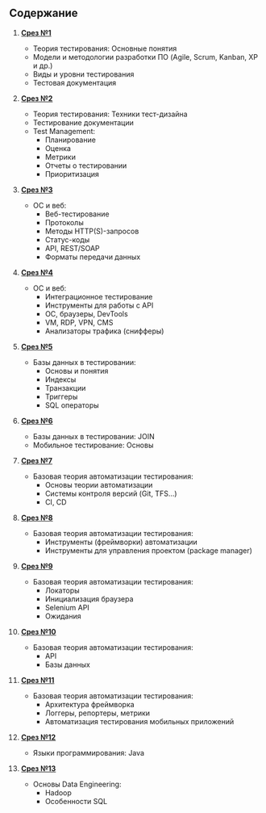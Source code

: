 ## Содержание     

1. **[Срез №1](001.md)**  
   - Теория тестирования: Основные понятия  
   - Модели и методологии разработки ПО (Agile, Scrum, Kanban, XP и др.)  
   - Виды и уровни тестирования  
   - Тестовая документация  

2. **[Срез №2](002.md)**  
   - Теория тестирования: Техники тест-дизайна  
   - Тестирование документации  
   - Test Management:  
     - Планирование  
     - Оценка  
     - Метрики  
     - Отчеты о тестировании  
     - Приоритизация  

3. **[Срез №3](003.md)**  
   - ОС и веб:  
     - Веб-тестирование  
     - Протоколы  
     - Методы HTTP(S)-запросов  
     - Статус-коды  
     - API, REST/SOAP  
     - Форматы передачи данных  

4. **[Срез №4](004.md)**  
   - ОС и веб:  
     - Интеграционное тестирование  
     - Инструменты для работы с API  
     - ОС, браузеры, DevTools  
     - VM, RDP, VPN, CMS  
     - Анализаторы трафика (снифферы)  

5. **[Срез №5](005.md)**  
   - Базы данных в тестировании:  
     - Основы и понятия  
     - Индексы  
     - Транзакции  
     - Триггеры  
     - SQL операторы  

6. **[Срез №6](006.md)**  
   - Базы данных в тестировании: JOIN  
   - Мобильное тестирование: Основы  

7. **[Срез №7](007.md)**  
   - Базовая теория автоматизации тестирования:  
     - Основы теории автоматизации  
     - Системы контроля версий (Git, TFS...)  
     - CI, CD  

8. **[Срез №8](008.md)**  
   - Базовая теория автоматизации тестирования:  
     - Инструменты (фреймворки) автоматизации  
     - Инструменты для управления проектом (package manager)  

9. **[Срез №9](009.md)**  
   - Базовая теория автоматизации тестирования:  
     - Локаторы  
     - Инициализация браузера  
     - Selenium API  
     - Ожидания  

10. **[Срез №10](010.md)**  
    - Базовая теория автоматизации тестирования:  
      - API  
      - Базы данных  

11. **[Срез №11](011.md)**  
    - Базовая теория автоматизации тестирования:  
      - Архитектура фреймворка  
      - Логгеры, репортеры, метрики  
      - Автоматизация тестирования мобильных приложений  

12. **[Срез №12](012.md)**  
    - Языки программирования: Java  

13. **[Срез №13](013.md)**  
    - Основы Data Engineering:  
      - Hadoop  
      - Особенности SQL    
